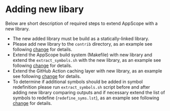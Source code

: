 # Adding new libary

Below are short description of required steps to extend AppScope with a new library.

- The new added library must be build as a statically-linked library.
- Please add new library to the `contrib` directory, as an example see following [change](https://github.com/criblio/appscope/commit/99f2f249e9dfd2d325d58bacae03a8882ec73a07) for details.
- Extend the AppScope build system (Makefile) with new library and extend the `extract_symbols.sh` with the new library, as an example see following [change](https://github.com/criblio/appscope/commit/72dfc4abe914a3e7a10a680792e7209cacd124de) for details.
- Extend the GitHub Action caching layer with new library, as an example see following [change](https://github.com/criblio/appscope/commit/f405c947e4f1bcf6f9bcf21276569249fe5f3ebd) for details.
- To determine if additional symbols should be added in symbol redefinition please run `extract_symbols.sh` script before and after adding new library comparing outputs and if necessary extend the list of symbols to redefine (`redefine_syms.lst`), as an example see following [change](https://github.com/criblio/appscope/commit/4cc38f23cddfd8ca86e5686a6d929317bee67b6d) for details.
